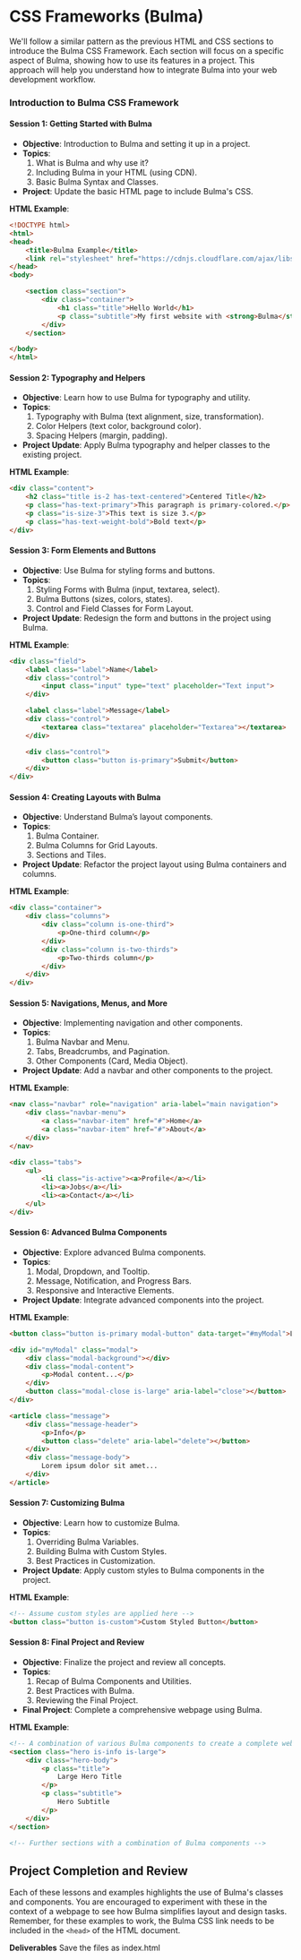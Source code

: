 # CSS Frameworks (Bulma)

We'll follow a similar pattern as the previous HTML and CSS sections to introduce the Bulma CSS Framework. Each section will focus on a specific aspect of Bulma, showing how to use its features in a project. This approach will help you understand how to integrate Bulma into your web development workflow.

### Introduction to Bulma CSS Framework

#### Session 1: Getting Started with Bulma
- **Objective**: Introduction to Bulma and setting it up in a project.
- **Topics**:
  1. What is Bulma and why use it?
  2. Including Bulma in your HTML (using CDN).
  3. Basic Bulma Syntax and Classes.
- **Project**: Update the basic HTML page to include Bulma's CSS.

**HTML Example**:
```html
<!DOCTYPE html>
<html>
<head>
    <title>Bulma Example</title>
    <link rel="stylesheet" href="https://cdnjs.cloudflare.com/ajax/libs/bulma/0.9.4/css/bulma.min.css">
</head>
<body>

    <section class="section">
        <div class="container">
            <h1 class="title">Hello World</h1>
            <p class="subtitle">My first website with <strong>Bulma</strong>!</p>
        </div>
    </section>

</body>
</html>
```

#### Session 2: Typography and Helpers
- **Objective**: Learn how to use Bulma for typography and utility.
- **Topics**:
  1. Typography with Bulma (text alignment, size, transformation).
  2. Color Helpers (text color, background color).
  3. Spacing Helpers (margin, padding).
- **Project Update**: Apply Bulma typography and helper classes to the existing project.

**HTML Example**:
```html
<div class="content">
    <h2 class="title is-2 has-text-centered">Centered Title</h2>
    <p class="has-text-primary">This paragraph is primary-colored.</p>
    <p class="is-size-3">This text is size 3.</p>
    <p class="has-text-weight-bold">Bold text</p>
</div>
```

#### Session 3: Form Elements and Buttons
- **Objective**: Use Bulma for styling forms and buttons.
- **Topics**:
  1. Styling Forms with Bulma (input, textarea, select).
  2. Bulma Buttons (sizes, colors, states).
  3. Control and Field Classes for Form Layout.
- **Project Update**: Redesign the form and buttons in the project using Bulma.

**HTML Example**:
```html
<div class="field">
    <label class="label">Name</label>
    <div class="control">
        <input class="input" type="text" placeholder="Text input">
    </div>

    <label class="label">Message</label>
    <div class="control">
        <textarea class="textarea" placeholder="Textarea"></textarea>
    </div>

    <div class="control">
        <button class="button is-primary">Submit</button>
    </div>
</div>
```

#### Session 4: Creating Layouts with Bulma
- **Objective**: Understand Bulma’s layout components.
- **Topics**:
  1. Bulma Container.
  2. Bulma Columns for Grid Layouts.
  3. Sections and Tiles.
- **Project Update**: Refactor the project layout using Bulma containers and columns.

**HTML Example**:
```html
<div class="container">
    <div class="columns">
        <div class="column is-one-third">
            <p>One-third column</p>
        </div>
        <div class="column is-two-thirds">
            <p>Two-thirds column</p>
        </div>
    </div>
</div>
```

#### Session 5: Navigations, Menus, and More
- **Objective**: Implementing navigation and other components.
- **Topics**:
  1. Bulma Navbar and Menu.
  2. Tabs, Breadcrumbs, and Pagination.
  3. Other Components (Card, Media Object).
- **Project Update**: Add a navbar and other components to the project.

**HTML Example**:
```html
<nav class="navbar" role="navigation" aria-label="main navigation">
    <div class="navbar-menu">
        <a class="navbar-item" href="#">Home</a>
        <a class="navbar-item" href="#">About</a>
    </div>
</nav>

<div class="tabs">
    <ul>
        <li class="is-active"><a>Profile</a></li>
        <li><a>Jobs</a></li>
        <li><a>Contact</a></li>
    </ul>
</div>
```

#### Session 6: Advanced Bulma Components
- **Objective**: Explore advanced Bulma components.
- **Topics**:
  1. Modal, Dropdown, and Tooltip.
  2. Message, Notification, and Progress Bars.
  3. Responsive and Interactive Elements.
- **Project Update**: Integrate advanced components into the project.

**HTML Example**:
```html
<button class="button is-primary modal-button" data-target="#myModal">Launch Modal</button>

<div id="myModal" class="modal">
    <div class="modal-background"></div>
    <div class="modal-content">
        <p>Modal content...</p>
    </div>
    <button class="modal-close is-large" aria-label="close"></button>
</div>

<article class="message">
    <div class="message-header">
        <p>Info</p>
        <button class="delete" aria-label="delete"></button>
    </div>
    <div class="message-body">
        Lorem ipsum dolor sit amet...
    </div>
</article>
```

#### Session 7: Customizing Bulma
- **Objective**: Learn how to customize Bulma.
- **Topics**:
  1. Overriding Bulma Variables.
  2. Building Bulma with Custom Styles.
  3. Best Practices in Customization.
- **Project Update**: Apply custom styles to Bulma components in the project.

**HTML Example**:
```html
<!-- Assume custom styles are applied here -->
<button class="button is-custom">Custom Styled Button</button>
```

#### Session 8: Final Project and Review
- **Objective**: Finalize the project and review all concepts.
- **Topics**:
  1. Recap of Bulma Components and Utilities.
  2. Best Practices with Bulma.
  3. Reviewing the Final Project.
- **Final Project**: Complete a comprehensive webpage using Bulma.

**HTML Example**:
```html
<!-- A combination of various Bulma components to create a complete webpage -->
<section class="hero is-info is-large">
    <div class="hero-body">
        <p class="title">
            Large Hero Title
        </p>
        <p class="subtitle">
            Hero Subtitle
        </p>
    </div>
</section>

<!-- Further sections with a combination of Bulma components -->
```
## Project Completion and Review
Each of these lessons and examples highlights the use of Bulma's classes and components. You are encouraged to experiment with these in the context of a webpage to see how Bulma simplifies layout and design tasks. Remember, for these examples to work, the Bulma CSS link needs to be included in the `<head>` of the HTML document.

**Deliverables**
Save the files as index.html
